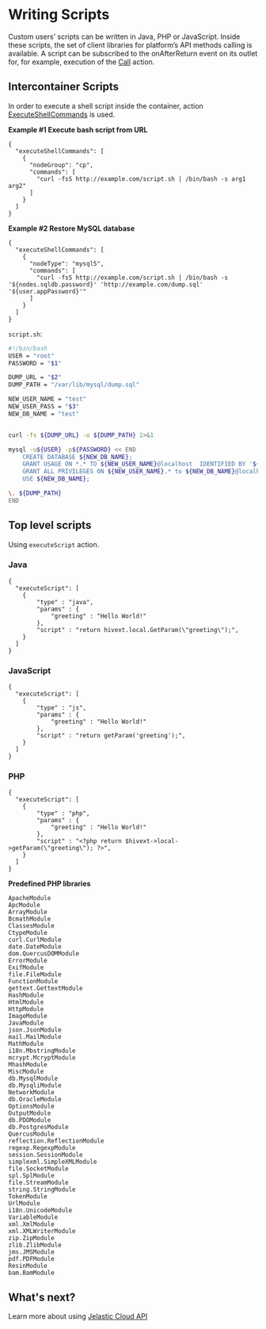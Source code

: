# Writing Scripts

Custom users’ scripts can be written in Java, PHP or JavaScript. Inside these scripts, the set of client libraries for platform’s API methods calling is available. 
A script can be subscribed to the onAfterReturn event on its outlet for, for example, execution of the [Call](/reference/actions/#call) action.


## Intercontainer Scripts
In order to execute a shell script inside the container, action [ExecuteShellCommands](/reference/actions/#executeshellcommands) is used.

**Example #1 Execute bash script from URL**
```example
{
  "executeShellCommands": [
    {
      "nodeGroup": "cp",
      "commands": [
        "curl -fsS http://example.com/script.sh | /bin/bash -s arg1 arg2"
      ]
    }
  ]
}
```

**Example #2 Restore MySQL database**

```
{
  "executeShellCommands": [
    {
      "nodeType": "mysql5",
      "commands": [
        "curl -fsS http://example.com/script.sh | /bin/bash -s '${nodes.sqldb.password}' 'http://example.com/dump.sql' '${user.appPassword}'"
      ]
    }
  ]
}
```

`script.sh`:

```bash
#!/bin/bash
USER = "root"
PASSWORD = "$1"

DUMP_URL = "$2"
DUMP_PATH = "/var/lib/mysql/dump.sql"

NEW_USER_NAME = "test"
NEW_USER_PASS = "$3"
NEW_DB_NAME = "test"


curl -fs ${DUMP_URL} -o ${DUMP_PATH} 2>&1

mysql -u${USER} -p${PASSWORD} << END 
    CREATE DATABASE ${NEW_DB_NAME};
    GRANT USAGE ON *.* TO ${NEW_USER_NAME}@localhost  IDENTIFIED BY '${NEW_USER_PASS}';
    GRANT ALL PRIVILEGES ON ${NEW_USER_NAME}.* to ${NEW_DB_NAME}@localhost;
    USE ${NEW_DB_NAME};

\. ${DUMP_PATH}
END
```

## Top level scripts
Using `executeScript` action.

### Java
```example
{
  "executeScript": [
    {
        "type" : "java",        
        "params" : {
            "greeting" : "Hello World!"
        },
        "script" : "return hivext.local.GetParam(\"greeting\");",
    }
  ]
}
```

<!--
**Example #1 Generate random password**
-->

### JavaScript
```example
{
  "executeScript": [
    {
        "type" : "js",        
        "params" : {
            "greeting" : "Hello World!"
        },
        "script" : "return getParam('greeting');",
    }
  ]
}
```

### PHP
```example
{
  "executeScript": [
    {
        "type" : "php",        
        "params" : {
            "greeting" : "Hello World!"
        },
        "script" : "<?php return $hivext->local->getParam(\"greeting\"); ?>",
    }
  ]
}
```

**Predefined PHP libraries**

```
ApacheModule
ApcModule
ArrayModule
BcmathModule
ClassesModule
CtypeModule
curl.CurlModule
date.DateModule
dom.QuercusDOMModule
ErrorModule
ExifModule
file.FileModule
FunctionModule
gettext.GettextModule
HashModule
HtmlModule
HttpModule
ImageModule
JavaModule
json.JsonModule
mail.MailModule
MathModule
i18n.MbstringModule
mcrypt.McryptModule
MhashModule
MiscModule
db.MysqlModule
db.MysqliModule
NetworkModule
db.OracleModule
OptionsModule
OutputModule
db.PDOModule
db.PostgresModule
QuercusModule
reflection.ReflectionModule
regexp.RegexpModule
session.SessionModule
simplexml.SimpleXMLModule
file.SocketModule
spl.SplModule
file.StreamModule
string.StringModule
TokenModule
UrlModule
i18n.UnicodeModule
VariableModule
xml.XmlModule
xml.XMLWriterModule
zip.ZipModule
zlib.ZlibModule
jms.JMSModule
pdf.PDFModule
ResinModule
bam.BamModule
```

## What's next?
Learn more about using [Jelastic Cloud API](http://docs.jelastic.com/api/)
